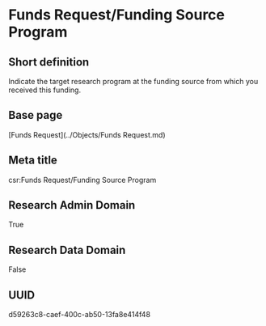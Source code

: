 # Funds Request/Funding Source Program
## Short definition
Indicate the target research program at the funding source from which you received this funding.
## Base page
[Funds Request](../Objects/Funds Request.md)
## Meta title
csr:Funds Request/Funding Source Program
## Research Admin Domain
True
## Research Data Domain
False
## UUID
d59263c8-caef-400c-ab50-13fa8e414f48
